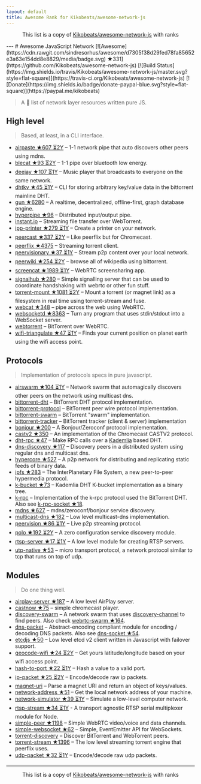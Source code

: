 ```yaml
---
layout: default
title: Awesome Rank for Kikobeats/awesome-network-js
---
```


<p align="center">
	This list is a copy of <a href="https://github.com/Kikobeats/awesome-network-js">Kikobeats/awesome-network-js</a> with ranks
</p>
---
# Awesome JavaScript Network [![Awesome](https://cdn.rawgit.com/sindresorhus/awesome/d7305f38d29fed78fa85652e3a63e154dd8e8829/media/badge.svg) ★331](https://github.com/Kikobeats/awesome-network-js) [![Build Status](https://img.shields.io/travis/Kikobeats/awesome-network-js/master.svg?style=flat-square)](https://travis-ci.org/Kikobeats/awesome-network-js) [![Donate](https://img.shields.io/badge/donate-paypal-blue.svg?style=flat-square)](https://paypal.me/kikobeats)

> A 🎩 list of network layer resources written pure JS.

## High level

> Based, at least, in a CLI interface.

* [airpaste ★607 ⏳2Y](https://github.com/mafintosh/airpaste) – 1-1 network pipe that auto discovers other peers using mdns.
* [blecat ★93 ⏳2Y](https://github.com/mafintosh/blecat) – 1-1 pipe over bluetooth low energy.
* [deejay ★107 ⏳1Y](https://github.com/mafintosh/deejay) – Music player that broadcasts to everyone on the same network.
* [dhtkv ★45 ⏳1Y](https://github.com/maxogden/dhtkv) – CLI for storing arbitrary key/value data in the bittorrent mainline DHT.
* [gun ★6280](https://github.com/amark/gun) – A realtime, decentralized, offline-first, graph database engine.
* [hyperpipe ★96](https://github.com/mafintosh/hyperpipe) – Distributed input/output pipe.
* [instant.io](https://github.com/feross/instant.io) – Streaming file transfer over WebTorrent.
* [ipp-printer ★279 ⏳1Y](https://github.com/watson/ipp-printer) – Create a printer on your network.
* [peercast ★337 ⏳2Y](https://github.com/mafintosh/peercast) – Like peerflix but for Chromecast.
* [peerflix ★4375](https://github.com/mafintosh/peerflix) – Streaming torrent client.
* [peervisionary ★37 ⏳1Y](https://github.com/mafintosh/peervisionary) – Stream p2p content over your local network.
* [peerwiki ★254 ⏳2Y](https://github.com/mafintosh/peerwiki) – browse all of wikipedia using bittorrent.
* [screencat ★1989 ⏳1Y](https://github.com/maxogden/screencat) – WebRTC screensharing app.
* [signalhub ★280](https://github.com/mafintosh/signalhub) – Simple signalling server that can be used to coordinate handshaking with webrtc or other fun stuff.
* [torrent-mount ★1081 ⏳2Y](https://github.com/mafintosh/torrent-mount) – Mount a torrent (or magnet link) as a filesystem in real time using torrent-stream and fuse.
* [webcat ★348](https://github.com/mafintosh/webcat) – pipe across the web using WebRTC.
* [websocketd ★8363](https://github.com/joewalnes/websocketd) – Turn any program that uses stdin/stdout into a WebSocket server.
* [webtorrent](https://github.com/feross/webtorrent) – BitTorrent over WebRTC.
* [wifi-triangulate ★47 ⏳1Y](https://github.com/watson/wifi-triangulate) – Finds your current position on planet earth using the wifi access point.

## Protocols

> Implementation of protocols specs in pure javascript.

* [airswarm ★104 ⏳1Y](https://github.com/mafintosh/airswarm) – Network swarm that automagically discovers other peers on the network using multicast dns.
* [bittorrent-dht](https://github.com/feross/bittorrent-dht) – BitTorrent DHT protocol implementation.
* [bittorrent-protocol](https://github.com/feross/bittorrent-protocol) – BitTorrent peer wire protocol implementation.
* [bittorrent-swarm](https://github.com/feross/bittorrent-swarm) – BitTorrent "swarm" implementation.
* [bittorrent-tracker](https://github.com/feross/bittorrent-tracker) – BitTorrent tracker (client & server) implementation
* [bonjour ★200](https://github.com/watson/bonjour) – A Bonjour/Zeroconf protocol implementation.
* [castv2 ★350](https://github.com/thibauts/node-castv2) – An implementation of the Chromecast CASTV2 protocol.
* [dht-rpc ★47](https://github.com/mafintosh/dht-rpc) – Make RPC calls over a [Kademlia](https://pdos.csail.mit.edu/~petar/papers/maymounkov-kademlia-lncs.pdf) based DHT.
* [dns-discovery ★117](https://github.com/mafintosh/dns-discovery) – Discovery peers in a distributed system using regular dns and multicast dns.
* [hypercore ★527](https://github.com/mafintosh/hypercore) – A p2p network for distributing and replicating static feeds of binary data.
* [ipfs ★283](https://github.com/ipfs/js-ipfs-api) – The InterPlanetary File System, a new peer-to-peer hypermedia protocol.
* [k-bucket ★73](https://github.com/tristanls/k-bucket) – Kademlia DHT K-bucket implementation as a binary tree.
* [k-rpc](https://github.com/mafintosh/k-rpc) – Implementation of the k-rpc protocol used the BitTorrent DHT. Also see [k-rpc-socket ★18](https://github.com/mafintosh/k-rpc-socket).
* [mdns ★627](https://github.com/agnat/node_mdns) – mdns/zeroconf/bonjour service discovery.
* [multicast-dns ★182](https://github.com/mafintosh/multicast-dns) – Low level multicast-dns implementation.
* [peervision ★86 ⏳1Y](https://github.com/mafintosh/peervision) – Live p2p streaming protocol.
* [polo ★192 ⏳2Y](https://github.com/mafintosh/polo) – A zero configuration service discovery module.
* [rtsp-server ★17 ⏳1Y](https://github.com/watson/rtsp-server) – A low level module for creating RTSP servers.
* [utp-native ★53](https://github.com/mafintosh/utp-native) – micro transport protocol, a network protocol similar to tcp that runs on top of udp.

## Modules

> Do one thing well.

* [airplay-server ★187](https://github.com/watson/airplay-server) – A low level AirPlay server.
* [castnow ★75](https://github.com/xat/chromecast-player) – simple chromecast player.
* [discovery-swarm](https://github.com/mafintosh/discovery-swarm) – A network swarm that uses [discovery-channel](https://github.com/maxogden/discovery-channel) to find peers. Also check [webrtc-swarm ★164](https://github.com/mafintosh/webrtc-swarm).
* [dns-packet](https://github.com/mafintosh/dns-packet) – Abstract-encoding compliant module for encoding / decoding DNS packets. Also see [dns-socket ★54](https://github.com/mafintosh/dns-socket).
* [etcdjs ★50](https://github.com/mafintosh/etcdjs) – Low level etcd v2 client written in Javascript with failover support.
* [geocode-wifi ★24 ⏳2Y](https://github.com/watson/geocode-wifi) – Get yours latitude/longitude based on your wifi access point.
* [hash-to-port ★22 ⏳1Y](https://github.com/mafintosh/hash-to-port) – Hash a value to a valid port.
* [ip-packet ★25 ⏳2Y](https://github.com/mafintosh/ip-packet) – Encode/decode raw ip packets.
* [magnet-uri](https://github.com/feross/magnet-uri) – Parse a magnet URI and return an object of keys/values.
* [network-address ★51](https://github.com/mafintosh/network-address) – Get the local network address of your machine.
* [network-simulator ★39 ⏳1Y](https://github.com/substack/network-simulator) – Simulate a low-level computer network.
* [rtsp-stream ★34 ⏳1Y](https://github.com/watson/rtsp-stream) - A transport agnostic RTSP serial multiplexer module for Node.
* [simple-peer ★1198](https://github.com/feross/simple-peer) – Simple WebRTC video/voice and data channels.
* [simple-websocket ★62](https://github.com/feross/simple-websocket) – Simple, EventEmitter API for WebSockets.
* [torrent-discovery](https://github.com/feross/torrent-discovery) – Discover BitTorrent and WebTorrent peers.
* [torrent-stream ★1396](https://github.com/mafintosh/torrent-stream) – The low level streaming torrent engine that peerflix uses.
* [udp-packet ★32 ⏳1Y](https://github.com/substack/udp-packet) – Encode/decode raw udp packets.
---
<p align="center">
	This list is a copy of <a href="https://github.com/Kikobeats/awesome-network-js">Kikobeats/awesome-network-js</a> with ranks
</p>
